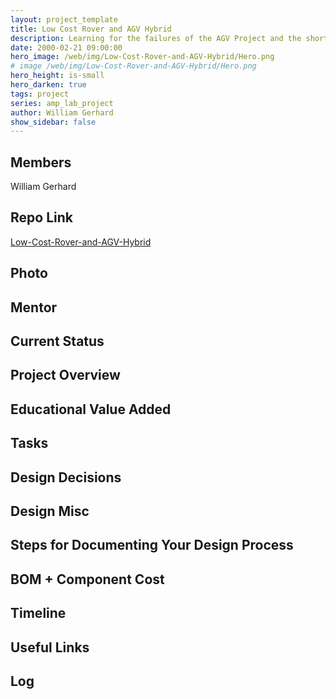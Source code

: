 ```yaml
---
layout: project_template
title: Low Cost Rover and AGV Hybrid
description: Learning for the failures of the AGV Project and the shortcomings of the Odroid Control board project, I will use the very successful low cost rover board, with some slight modifications, to control the original AGV chassis. A small scale demonstrator is almost complete. This project just expands upon that idea to use components from the odroid control board project to make a solid robot control board that future AMP Lab members could use.
date: 2000-02-21 09:00:00
hero_image: /web/img/Low-Cost-Rover-and-AGV-Hybrid/Hero.png
# image /web/img/Low-Cost-Rover-and-AGV-Hybrid/Hero.png
hero_height: is-small
hero_darken: true
tags: project
series: amp_lab_project
author: William Gerhard
show_sidebar: false
---
```




## Members
William Gerhard

## Repo Link
<a class="button is-link" href="https://github.com/Amp-Lab-at-VT/Low-Cost-Rover-and-AGV-Hybrid" >Low-Cost-Rover-and-AGV-Hybrid</a>

## Photo

## Mentor

## Current Status

## Project Overview


## Educational Value Added


## Tasks

## Design Decisions

## Design Misc

## Steps for Documenting Your Design Process

## BOM + Component Cost

## Timeline

## Useful Links

## Log
            